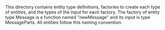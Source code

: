 This directory contains entity type definitions, factories to create each type of entities, and the types of the input for each factory. The factory of entity
type Message is a function named "newMessage" and its input is type MessageParts. All entities follow this naming convention.
